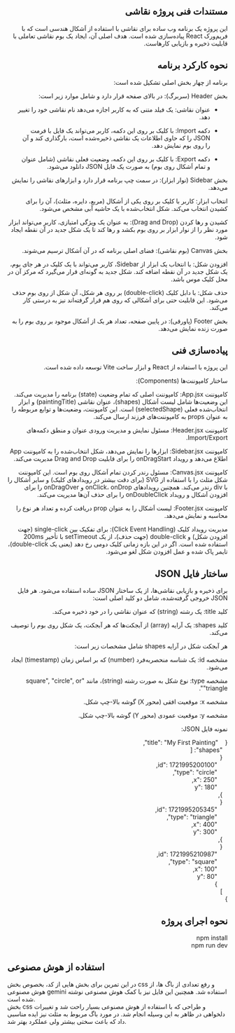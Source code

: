 <div dir="rtl">

## مستندات فنی پروژه نقاشی  
این پروژه یک برنامه وب ساده برای نقاشی با استفاده از اَشکال هندسی است که با فریم‌ورک React پیاده‌سازی شده است. هدف اصلی آن، ایجاد یک بوم نقاشی تعاملی با قابلیت ذخیره و بازیابی کارهاست.

## نحوه کارکرد برنامه
برنامه از چهار بخش اصلی تشکیل شده است:

بخش Header (سربرگ): در بالای صفحه قرار دارد و شامل موارد زیر است:

+ عنوان نقاشی: یک فیلد متنی که به کاربر اجازه می‌دهد نام نقاشی خود را تغییر دهد.

+ دکمه Import: با کلیک بر روی این دکمه، کاربر می‌تواند یک فایل با فرمت JSON را که حاوی اطلاعات یک نقاشی ذخیره‌شده است، بارگذاری کند و آن را روی بوم نمایش دهد.

+ دکمه Export: با کلیک بر روی این دکمه، وضعیت فعلی نقاشی (شامل عنوان و تمام اَشکال روی بوم) به صورت یک فایل JSON دانلود می‌شود.

بخش Sidebar (نوار ابزار): در سمت چپ برنامه قرار دارد و ابزارهای نقاشی را نمایش می‌دهد.

انتخاب ابزار: کاربر با کلیک بر روی یکی از اَشکال (مربع، دایره، مثلث)، آن را برای کشیدن انتخاب می‌کند. شکل انتخاب‌شده با یک حاشیه آبی مشخص می‌شود.

کشیدن و رها کردن (Drag and Drop): به عنوان یک ویژگی امتیازی، کاربر می‌تواند ابزار مورد نظر را از نوار ابزار بر روی بوم بکشد و رها کند تا یک شکل جدید در آن نقطه ایجاد شود.

بخش Canvas (بوم نقاشی): فضای اصلی برنامه که در آن اَشکال ترسیم می‌شوند.

افزودن شکل: با انتخاب یک ابزار از Sidebar، کاربر می‌تواند با یک کلیک در هر جای بوم، یک شکل جدید در آن نقطه اضافه کند. شکل جدید به گونه‌ای قرار می‌گیرد که مرکز آن در محل کلیک موس باشد.

حذف شکل: با دابل کلیک (double-click) بر روی هر شکل، آن شکل از روی بوم حذف می‌شود. این قابلیت حتی برای اَشکالی که روی هم قرار گرفته‌اند نیز به درستی کار می‌کند.

بخش Footer (پاورقی): در پایین صفحه، تعداد هر یک از اَشکال موجود بر روی بوم را به صورت زنده نمایش می‌دهد.

## پیاده‌سازی فنی
این پروژه با استفاده از React و ابزار ساخت Vite توسعه داده شده است.

ساختار کامپوننت‌ها (Components):

کامپوننت App.jsx: کامپوننت اصلی که تمام وضعیت (state) برنامه را مدیریت می‌کند. این وضعیت‌ها شامل لیست اَشکال (shapes)، عنوان نقاشی (paintingTitle) و ابزار انتخاب‌شده فعلی (selectedShape) است. این کامپوننت، وضعیت‌ها و توابع مربوطه را به عنوان props به کامپوننت‌های فرزند ارسال می‌کند.

کامپوننت Header.jsx: مسئول نمایش و مدیریت ورودی عنوان و منطق دکمه‌های Import/Export.

کامپوننت Sidebar.jsx: ابزارها را نمایش می‌دهد، شکل انتخاب‌شده را به کامپوننت App اطلاع می‌دهد و رویداد onDragStart را برای قابلیت Drag and Drop مدیریت می‌کند.

کامپوننت Canvas.jsx: مسئول رندر کردن تمام اَشکال روی بوم است. این کامپوننت شکل مثلث را با استفاده از SVG (برای دقت بیشتر در رویدادهای کلیک) و سایر اَشکال را با div رندر می‌کند. همچنین رویدادهای onClick، onDrop و onDragOver را برای افزودن اَشکال و رویداد onDoubleClick را برای حذف آن‌ها مدیریت می‌کند.

کامپوننت Footer.jsx: لیست اَشکال را به عنوان prop دریافت کرده و تعداد هر نوع را محاسبه و نمایش می‌دهد.

مدیریت رویداد کلیک (Click Event Handling):
برای تفکیک بین single-click (جهت افزودن شکل) و double-click (جهت حذف)، از یک setTimeout با تأخیر 200ms استفاده شده است. اگر در این بازه زمانی کلیک دومی رخ دهد (یعنی یک double-click)، تایمر پاک شده و عمل افزودن شکل لغو می‌شود.

## ساختار فایل JSON
برای ذخیره و بازیابی نقاشی‌ها، از یک ساختار JSON ساده استفاده می‌شود. هر فایل JSON خروجی گرفته‌شده، شامل دو کلید اصلی است:

کلید title: یک رشته (string) که عنوان نقاشی را در خود ذخیره می‌کند.

کلید shapes: یک آرایه (array) از آبجکت‌ها که هر آبجکت، یک شکل روی بوم را توصیف می‌کند.

هر آبجکت شکل در آرایه shapes شامل مشخصات زیر است:

مشخصه id: یک شناسه منحصربه‌فرد (number) که بر اساس زمان (timestamp) ایجاد می‌شود.

مشخصه type: نوع شکل به صورت رشته (string)، مانند "square", "circle", or "triangle".

مشخصه x: موقعیت افقی (محور X) گوشه بالا-چپ شکل.

مشخصه y: موقعیت عمودی (محور Y) گوشه بالا-چپ شکل.

نمونه فایل JSON:

{
&nbsp;&nbsp;&nbsp;"title": "My First Painting",  
&nbsp;&nbsp;&nbsp;"shapes": [  
&nbsp;&nbsp;&nbsp;{  
&nbsp;&nbsp;&nbsp;&nbsp;&nbsp;&nbsp;"id": 1721995200100,  
&nbsp;&nbsp;&nbsp;&nbsp;&nbsp;&nbsp;"type": "circle",  
&nbsp;&nbsp;&nbsp;&nbsp;&nbsp;&nbsp;"x": 250,  
&nbsp;&nbsp;&nbsp;&nbsp;&nbsp;&nbsp;"y": 180  
&nbsp;&nbsp;&nbsp;},  
&nbsp;&nbsp;&nbsp;{  
&nbsp;&nbsp;&nbsp;&nbsp;&nbsp;&nbsp;"id": 1721995205345,  
&nbsp;&nbsp;&nbsp;&nbsp;&nbsp;&nbsp;"type": "triangle",  
&nbsp;&nbsp;&nbsp;&nbsp;&nbsp;&nbsp;"x": 400,  
&nbsp;&nbsp;&nbsp;&nbsp;&nbsp;&nbsp;"y": 300  
&nbsp;&nbsp;&nbsp;},  
&nbsp;&nbsp;&nbsp;{  
&nbsp;&nbsp;&nbsp;&nbsp;&nbsp;&nbsp;"id": 1721995210987,  
&nbsp;&nbsp;&nbsp;&nbsp;&nbsp;&nbsp;"type": "square",  
&nbsp;&nbsp;&nbsp;&nbsp;&nbsp;&nbsp;"x": 100,  
&nbsp;&nbsp;&nbsp;&nbsp;&nbsp;&nbsp;"y": 80  
&nbsp;&nbsp;&nbsp;&nbsp;&nbsp;&nbsp;}  
&nbsp;&nbsp;&nbsp;]  
}  

## نحوه اجرای پروژه

npm install  
npm run dev

</div>

## استفاده از هوش مصنوعی

در این تمرین برای بخش هایی از کد، بخصوص بخش css و رفع تعدادی از باگ ها، از هوش مصنوعی gemini استفاده شد. همچنین این فایل نیز با کمک هوش مصنوعی نوشته شده است.  
بخش css و طراحی که با استفاده از هوش مصنوعی بسیار راحت شد و تغییرات دلخواهی در ظاهر به این وسیله انجام شد. در مورد باگ مربوط به مثلث نیز ایده مناسبی داد که باعث سختی بیشتر ولی عملکرد بهتر شد.